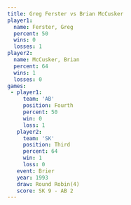```yaml
---
title: Greg Ferster vs Brian McCusker
player1:               
  name: Ferster, Greg  
  percent: 50          
  wins: 0              
  losses: 1            
player2:               
  name: McCusker, Brian
  percent: 64          
  wins: 1              
  losses: 0            
games:
 - player1:          
     team: 'AB'      
     position: Fourth
     percent: 50     
     win: 0          
     loss: 1         
   player2:         
     team: 'SK'     
     position: Third
     percent: 64    
     win: 1         
     loss: 0        
   event: Brier        
   year: 1993          
   draw: Round Robin(4)
   score: SK 9 - AB 2  
---
```

